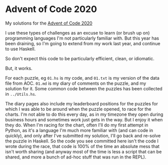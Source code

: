 # Advent of Code 2020

My solutions for the [Advent of Code 2020](https://adventofcode.com/2020)

I use these types of challenges as an excuse to learn (or brush up on) programming languages I'm not particularly familiar with. But this year has been draining, so I'm going to extend from my work last year, and continue to use Haskell.

So don't expect this code to be particularly efficient, clean, or idiomatic.

But, it works.

For each puzzle, eg `01.hs` is my code, and `01.txt` is my version of the data file from AOC. `01.md` is my diary of comments on the puzzle, and my solution for it. Some common code between the puzzles has been collected in `../Utils.hs`.

The diary pages also include my leaderboard positions for the puzzles for which I was able to be around when the puzzle opened, to race for the charts. I'm not able to do this every day, as in my timezone they open during business hours and sometimes work just gets in the way. But I enjoy it when they do. When I'm racing for the chart, often I'll do my first attempt in Python, as it's a language I'm much more familiar with (and can code in quickly), and only after I've submitted my solution, I'll go back and re-solve the puzzle in Haskell. So the code you see committed here isn't the code I wrote during the race, that code is 100% of the time an absolute mess that isn't worth sharing (and anyway most of the time is less a script that can be shared, and more a bunch of ad-hoc stuff that was run in the REPL).
